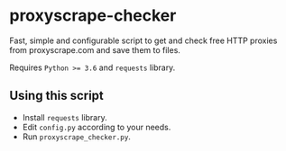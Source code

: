 # **proxyscrape-checker**

Fast, simple and configurable script to get and check free HTTP proxies from proxyscrape.com and save them to files.

Requires `Python >= 3.6` and `requests` library.

## Using this script

- Install `requests` library.
- Edit `config.py` according to your needs.
- Run `proxyscrape_checker.py`.
